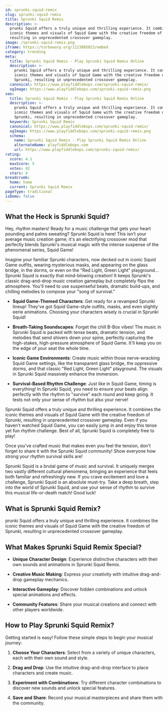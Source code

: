 ```yaml
---
id: sprunki-squid-remix
slug: sprunki-squid-remix
title: Sprunki Squid Remix
description: >-
  prunki Squid offers a truly unique and thrilling experience. It combines the
  iconic themes and visuals of Squid Game with the creative freedom of Sprunki,
  resulting in unprecedented crossover gameplay.
image: /sprunki-squid-remix.png
iframe: https://turbowarp.org/1123885023/embed
category: trending
meta:
  title: Sprunki Squid Remix - Play Sprunki Squid Remix Online
  description: >-
    prunki Squid offers a truly unique and thrilling experience. It combines the
    iconic themes and visuals of Squid Game with the creative freedom of
    Sprunki, resulting in unprecedented crossover gameplay.
  canonical: https://www.playfiddlebops.com/sprunki-squid-remix/
  ogImage: https://www.playfiddlebops.com/sprunki-squid-remix.png
seo:
  title: Sprunki Squid Remix - Play Sprunki Squid Remix Online
  description: >-
    prunki Squid offers a truly unique and thrilling experience. It combines the
    iconic themes and visuals of Squid Game with the creative freedom of
    Sprunki, resulting in unprecedented crossover gameplay.
  keywords: Sprunki Squid Remix
  canonical: https://www.playfiddlebops.com/sprunki-squid-remix/
  ogImage: https://www.playfiddlebops.com/sprunki-squid-remix.png
  schema:
    name: Sprunki Squid Remix - Play Sprunki Squid Remix Online
    alternateName: playfiddlebops.com
    url: https://www.playfiddlebops.com/sprunki-squid-remix/
rating:
  score: 4.1
  maxScore: 5
  votes: 92
  stars: 4
breadcrumb:
  home: home
  current: Sprunki Squid Remix
pageType: traditional
isDemo: false
---
```


## What the Heck is Sprunki Squid?

Hey, rhythm masters! Ready for a music challenge that gets your heart pounding and palms sweating? Sprunki Squid is here! This isn't your average music creation game; it's an electrifying crossover mod that perfectly blends Sprunki's musical magic with the intense suspense of the phenomenal series, Squid Game!

Imagine your familiar Sprunki characters, now decked out in iconic Squid Game outfits, wearing mysterious masks, and appearing on the glass bridge, in the dorms, or even on the "Red Light, Green Light" playground... Sprunki Squid is exactly that mind-blowing creation! It keeps Sprunki's classic drag-and-drop music creation gameplay but completely flips the atmosphere. You'll need to use suspenseful beats, dramatic build-ups, and chilling melodies to compose your "song of survival."

- **Squid Game-Themed Characters**: Get ready for a revamped Sprunki lineup! They've got Squid Game-style outfits, masks, and even slightly eerie animations. Choosing your characters wisely is crucial in Sprunki Squid!

- **Breath-Taking Soundscapes**: Forget the chill B-Box vibes! The music in Sprunki Squid is packed with tense beats, dramatic tension, and melodies that send shivers down your spine, perfectly capturing the high-stakes, high-pressure atmosphere of Squid Game. It'll keep you on the edge of your seat the whole time.

- **Iconic Game Environments**: Create music within those nerve-wracking Squid Game settings, like the transparent glass bridge, the oppressive dorms, and that classic "Red Light, Green Light" playground. The visuals in Sprunki Squid massively enhance the immersion.

- **Survival-Based Rhythm Challenge**: Just like in Squid Game, timing is everything! In Sprunki Squid, you need to ensure your beats align perfectly with the rhythm to "survive" each round and keep going. It tests not only your sense of rhythm but also your nerve!

Sprunki Squid offers a truly unique and thrilling experience. It combines the iconic themes and visuals of Squid Game with the creative freedom of Sprunki, resulting in unprecedented crossover gameplay. Even if you haven't watched Squid Game, you can easily jump in and enjoy this tense yet fun rhythm challenge. Best of all, Sprunki Squid is completely free to play!

Once you've crafted music that makes even you feel the tension, don't forget to share it with the Sprunki Squid community! Show everyone how strong your rhythm survival skills are!

Sprunki Squid is a brutal game of music and survival. It uniquely merges two vastly different cultural phenomena, bringing an experience that feels both familiar and refreshingly new. If you crave excitement and love a challenge, Sprunki Squid is an absolute must-try. Take a deep breath, step into the world of Sprunki Squid, and use your sense of rhythm to survive this musical life-or-death match! Good luck!

## What is Sprunki Squid Remix?

prunki Squid offers a truly unique and thrilling experience. It combines the iconic themes and visuals of Squid Game with the creative freedom of Sprunki, resulting in unprecedented crossover gameplay.

## What Makes Sprunki Squid Remix Special?

- **Unique Character Design**: Experience distinctive characters with their own sounds and animations in Sprunki Squid Remix.

- **Creative Music Making**: Express your creativity with intuitive drag-and-drop gameplay mechanics.

- **Interactive Gameplay**: Discover hidden combinations and unlock special animations and effects.

- **Community Features**: Share your musical creations and connect with other players worldwide.

## How to Play Sprunki Squid Remix?

Getting started is easy! Follow these simple steps to begin your musical journey:

1. **Choose Your Characters**: Select from a variety of unique characters, each with their own sound and style.

1. **Drag and Drop**: Use the intuitive drag-and-drop interface to place characters and create music.

1. **Experiment with Combinations**: Try different character combinations to discover new sounds and unlock special features.

1. **Save and Share**: Record your musical masterpieces and share them with the community.

